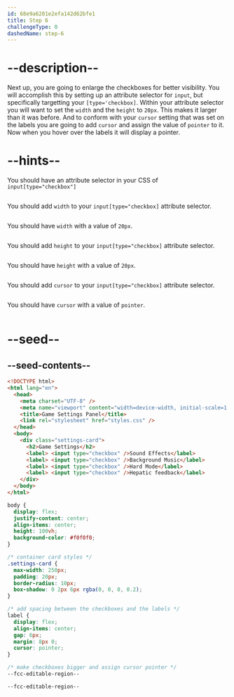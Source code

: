 ```yaml
---
id: 68e9a6201e2efa142d62bfe1
title: Step 6
challengeType: 0
dashedName: step-6
---
```


# --description--

Next up, you are going to enlarge the checkboxes for better visibility. You will accomplish this by setting up an attribute selector for `input`, but specifically targetting your `[type='checkbox]`.
Within your attribute selector you will want to set the `width` and the `height` to `20px`. This makes it larger than it was before.
And to conform with your `cursor` setting that was set on the labels you are going to add `cursor` and assign the value of `pointer` to it. Now when you hover over the labels it will display a pointer.

# --hints--
You should have an attribute selector in your CSS of `input[type="checkbox"]`

```js

```

You should add `width` to your `input[type="checkbox]` attribute selector.

```js

```

You should have `width` with a value of `20px`.

```js

```

You should add `height` to your `input[type="checkbox]` attribute selector.

```js

```

You should have `height` with a value of `20px`.

```js

```

You should add `cursor` to your `input[type="checkbox]` attribute selector.

```js

```

You should have `cursor` with a value of `pointer`.

```js

```

# --seed--

## --seed-contents--

```html
<!DOCTYPE html>
<html lang="en">
  <head>
    <meta charset="UTF-8" />
    <meta name="viewport" content="width=device-width, initial-scale=1.0" />
    <title>Game Settings Panel</title>
    <link rel="stylesheet" href="styles.css" />
  </head>
  <body>
    <div class="settings-card">
      <h2>Game Settings</h2>
      <label> <input type="checkbox" />Sound Effects</label>
      <label> <input type="checkbox" />Background Music</label>
      <label> <input type="checkbox" />Hard Mode</label>
      <label> <input type="checkbox" />Hepatic feedback</label>
    </div>
  </body>
</html>
```

```css
body {
  display: flex;
  justify-content: center;
  align-items: center;
  height: 100vh;
  background-color: #f0f0f0;
}

/* container card styles */
.settings-card {
  max-width: 250px;
  padding: 20px;
  border-radius: 10px;
  box-shadow: 0 2px 6px rgba(0, 0, 0, 0.2);
}

/* add spacing between the checkboxes and the labels */
label {
  display: flex;
  align-items: center;
  gap: 6px;
  margin: 8px 0;
  cursor: pointer;
}

/* make checkboxes bigger and assign cursor pointer */
--fcc-editable-region--

--fcc-editable-region--
```
